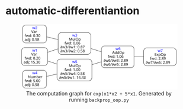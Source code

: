 # automatic-differentiantion
<p align="center">
<figure align="center">
    <img alt="A computation DAG with forward and reverse pass displayed in each node" src="https://raw.githubusercontent.com/mrandri19/automatic-differentiantion/master/Graph.gv.svg"/>
    <figcaption>
    The computation graph for <code>exp(x1*x2 + 5*x1</code>. Generated by running <code>backprop_oop.py</code>
    </figcaption>
</figure>
</p>
